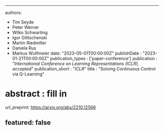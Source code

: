 ---

authors:
- Tim Seyde
- Peter Werner
- Wilko Schwarting
- Igor Gilitschenski
- Martin Riedmiller
- Daniela Rus
- Markus Wulfmeier
date: "2023-05-01T00:00:00Z"
publishDate : "2023-01-21T00:00:00Z"
publication_types : ['paper-conference']
publication : "*International Conference on Learning Representations (ICLR), accepted*"
publication_short : "*ICLR*"
title : "Solving Continuous Control via Q-Learning"

# abstract :  fill in


url_preprint: https://arxiv.org/abs/2210.12566

featured: false
---